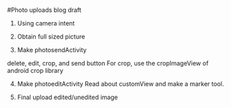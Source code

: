 #Photo uploads blog draft

1) Using camera intent

2) Obtain full sized picture

3) Make photosendActivity

delete, edit, crop, and send button
For crop, use the cropImageView of android crop library

4) Make photoeditActivity
Read about customView and make a marker tool.

5) Final upload edited/unedited image
